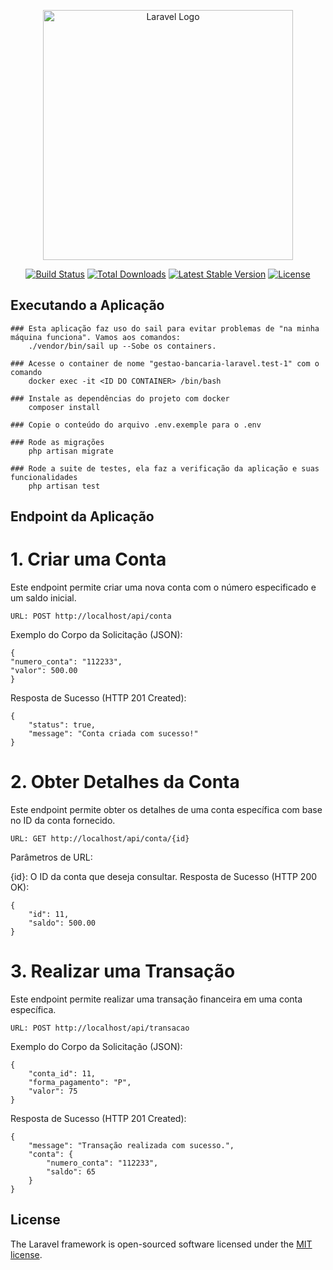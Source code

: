 <p align="center"><a href="https://laravel.com" target="_blank"><img src="https://raw.githubusercontent.com/laravel/art/master/logo-lockup/5%20SVG/2%20CMYK/1%20Full%20Color/laravel-logolockup-cmyk-red.svg" width="400" alt="Laravel Logo"></a></p>

<p align="center">
<a href="https://github.com/laravel/framework/actions"><img src="https://github.com/laravel/framework/workflows/tests/badge.svg" alt="Build Status"></a>
<a href="https://packagist.org/packages/laravel/framework"><img src="https://img.shields.io/packagist/dt/laravel/framework" alt="Total Downloads"></a>
<a href="https://packagist.org/packages/laravel/framework"><img src="https://img.shields.io/packagist/v/laravel/framework" alt="Latest Stable Version"></a>
<a href="https://packagist.org/packages/laravel/framework"><img src="https://img.shields.io/packagist/l/laravel/framework" alt="License"></a>
</p>

## Executando a Aplicação

    ### Esta aplicação faz uso do sail para evitar problemas de "na minha máquina funciona". Vamos aos comandos:
        ./vendor/bin/sail up --Sobe os containers.
    
    ### Acesse o container de nome "gestao-bancaria-laravel.test-1" com o comando
        docker exec -it <ID DO CONTAINER> /bin/bash
    
    ### Instale as dependências do projeto com docker
        composer install

    ### Copie o conteúdo do arquivo .env.exemple para o .env

    ### Rode as migrações
        php artisan migrate

    ### Rode a suite de testes, ela faz a verificação da aplicação e suas funcionalidades
        php artisan test

## Endpoint da Aplicação

# 1. Criar uma Conta

Este endpoint permite criar uma nova conta com o número especificado e um saldo inicial.

    URL: POST http://localhost/api/conta

Exemplo do Corpo da Solicitação (JSON):

    {
    "numero_conta": "112233",
    "valor": 500.00
    }

Resposta de Sucesso (HTTP 201 Created):

    {
        "status": true,
        "message": "Conta criada com sucesso!"
    }



# 2. Obter Detalhes da Conta
Este endpoint permite obter os detalhes de uma conta específica com base no ID da conta fornecido.

    URL: GET http://localhost/api/conta/{id}

Parâmetros de URL:

{id}: O ID da conta que deseja consultar.
Resposta de Sucesso (HTTP 200 OK):

    {
        "id": 11,
        "saldo": 500.00
    }

# 3. Realizar uma Transação
Este endpoint permite realizar uma transação financeira em uma conta específica.

    URL: POST http://localhost/api/transacao

Exemplo do Corpo da Solicitação (JSON):

    {
        "conta_id": 11,
        "forma_pagamento": "P",
        "valor": 75
    }

Resposta de Sucesso (HTTP 201 Created):


    {
        "message": "Transação realizada com sucesso.",
        "conta": {
            "numero_conta": "112233",
            "saldo": 65
        }
    }


## License

The Laravel framework is open-sourced software licensed under the [MIT license](https://opensource.org/licenses/MIT).
